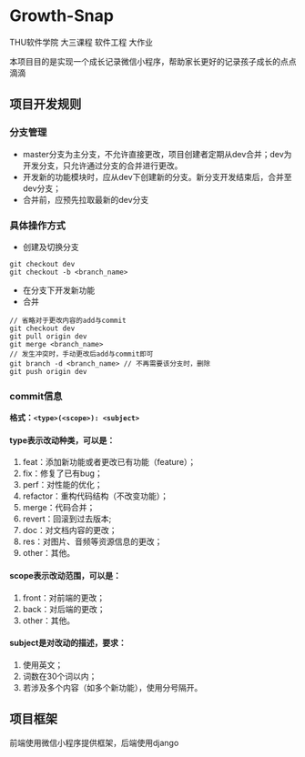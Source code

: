 # Growth-Snap
THU软件学院 大三课程 软件工程 大作业

本项目目的是实现一个成长记录微信小程序，帮助家长更好的记录孩子成长的点点滴滴

## 项目开发规则
### 分支管理
- master分支为主分支，不允许直接更改，项目创建者定期从dev合并；dev为开发分支，只允许通过分支的合并进行更改。
- 开发新的功能模块时，应从dev下创建新的分支。新分支开发结束后，合并至dev分支；
- 合并前，应预先拉取最新的dev分支

### 具体操作方式
- 创建及切换分支
```
git checkout dev
git checkout -b <branch_name>
``` 
- 在分支下开发新功能
- 合并
```
// 省略对于更改内容的add与commit
git checkout dev
git pull origin dev
git merge <branch_name>
// 发生冲突时，手动更改后add与commit即可
git branch -d <branch_name> // 不再需要该分支时，删除
git push origin dev
```

### commit信息
**格式：`<type>(<scope>): <subject>`**

#### type表示改动种类，可以是：
1. feat：添加新功能或者更改已有功能（feature）；
2. fix：修复了已有bug；
3. perf：对性能的优化；
4. refactor：重构代码结构（不改变功能）；
5. merge：代码合并；
6. revert：回滚到过去版本;
7. doc：对文档内容的更改；
8. res：对图片、音频等资源信息的更改；
9. other：其他。

#### scope表示改动范围，可以是：
1. front：对前端的更改；
2. back：对后端的更改；
3. other：其他。

#### subject是对改动的描述，要求：
1. 使用英文；
2. 词数在30个词以内；
3. 若涉及多个内容（如多个新功能），使用分号隔开。

## 项目框架
前端使用微信小程序提供框架，后端使用django
